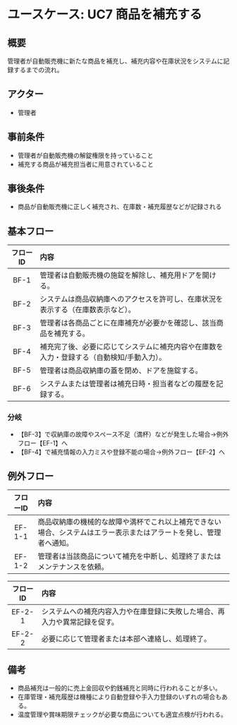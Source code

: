 # ユースケース: UC7 商品を補充する

## 概要
管理者が自動販売機に新たな商品を補充し、補充内容や在庫状況をシステムに記録するまでの流れ。

## アクター
- 管理者

## 事前条件
- 管理者が自動販売機の解錠権限を持っていること
- 補充する商品が補充担当者に用意されていること

## 事後条件
- 商品が自動販売機に正しく補充され、在庫数・補充履歴などが記録される

## 基本フロー

| フローID | 内容 |
|:---:|:-----|
| BF-1 | 管理者は自動販売機の施錠を解除し、補充用ドアを開ける。 |
| BF-2 | システムは商品収納庫へのアクセスを許可し、在庫状況を表示する（在庫数表示など）。 |
| BF-3 | 管理者は各商品ごとに在庫補充が必要かを確認し、該当商品を補充する。 |
| BF-4 | 補充完了後、必要に応じてシステムに補充内容や在庫数を入力・登録する（自動検知/手動入力）。 |
| BF-5 | 管理者は商品収納庫の蓋を閉め、ドアを施錠する。 |
| BF-6 | システムまたは管理者は補充日時・担当者などの履歴を記録する。 |

### 分岐
- 【BF-3】で収納庫の故障やスペース不足（満杯）などが発生した場合→例外フロー【EF-1】へ
- 【BF-4】で補充情報の入力ミスや登録不能の場合→例外フロー【EF-2】へ

## 例外フロー

| フローID | 内容 |
|:---:|:-----|
| EF-1-1 | 商品収納庫の機械的な故障や満杯でこれ以上補充できない場合、システムはエラー表示またはアラートを発し、管理者へ通知。 |
| EF-1-2 | 管理者は当該商品について補充を中断し、処理終了またはメンテナンスを依頼。 |

| フローID | 内容 |
|:---:|:-----|
| EF-2-1 | システムへの補充内容入力や在庫登録に失敗した場合、再入力や異常記録を促す。|
| EF-2-2 | 必要に応じて管理者または本部へ連絡し、処理終了。|

## 備考
- 商品補充は一般的に売上金回収や釣銭補充と同時に行われることが多い。
- 在庫管理・補充履歴は機種により自動登録や手入力登録のいずれの場合もある。  
- 温度管理や賞味期限チェックが必要な商品についても適宜点検が行われる。

